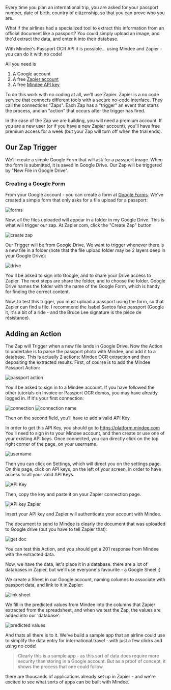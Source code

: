 Every time you plan an international trip, you are asked for  your passport number, date of birth, country of citizenship, so that you can prove who you are.

What if the airlines had a specialized tool to extract this information from an official document like a passport?  You could simply upload an image, and the'd extract the data, and enter it into their database.

With Mindee's Passport OCR API it is possible... using Mindee and Zapier - you can do it with no code!

All you need is 

1. A Google account 
2. A free [Zapier account](https://zapier.com)
3. A free [Mindee API key](https://platform.mindee.com/apishub/products/mindee/passport?setup=default#tokens)

To do this work with no coding at all, we'll use Zapier.
Zapier is a no code service that connects different tools with a secure no-code interface.
They call the connections "Zaps".
Each Zap has a "trigger" an event that starts the process, and an "action" that occurs after the trigger has fired.

In the case of the Zap we are building, you will need a premium account.
If you are a new user (or if you have a new Zapier account), you'll have free premium access for a week (but your Zap will turn off when the trial ends).

## Our Zap Trigger

We'll create a simple Google Form that will ask for a passport image.
When the form is submitted, it is saved in Google Drive.  Our Zap will be triggered by "New File in Google Drive".

### Creating a Google Form

From your Google account - you can create a form at [Google Forms](https://docs.google.com/forms).
We've created a simple form that only asks for a file upload for a passport:

![forms](https://raw.githubusercontent.com/mindee/integration-zapier/main/docs/img/a7d6fda-Screenshot_2021-10-13_at_17.48.55.png) 

Now, all the files uploaded will appear in a folder in my Google Drive.
This is what will trigger our zap. At Zapier.com, click the "Create Zap" button

![create zap](https://raw.githubusercontent.com/mindee/integration-zapier/main/docs/img/3ddc05d-Screenshot_2021-10-13_at_17.54.04.png) 

Our Trigger will be from Google Drive.
We want to trigger whenever there is a new file in a folder (note that the file upload folder may be 2 layers deep in your Google Drive):

![drive](https://raw.githubusercontent.com/mindee/integration-zapier/main/docs/img/50454d9-Screenshot_2021-10-13_at_21.26.06.png) 

You'll be asked to sign into Google, and to share your Drive access to Zapier.
The next steps are share the folder, and to choose the folder.
Google Drive names the folder with the name of the Google Form, which is handy for finding the correct content.

Now, to test this trigger, you must upload a passport using the form, so that Zapier can find a file.
I recommend the Isabel Santos fake passport (Google it, it's a bit of a ride - and the Bruce Lee signature is the pièce de résistance).

## Adding an Action

The Zap will Trigger when a new file lands in Google Drive.
Now the Action to undertake is to parse the passport photo with Mindee, and add it to a database.
This is actually 2 actions: Mindee OCR extraction and then depositing the extracted results.
First, of course is to add the Mindee Passport Action:

![passport action](https://raw.githubusercontent.com/mindee/integration-zapier/main/docs/img/9a07584-Screenshot_2021-10-13_at_21.28.22.png) 

You'll be asked to sign in to a Mindee account.
If you have followed the other tutorials on Invoice or Passport OCR demos, you may have already logged in.
If it's your first connection: 

![connection](https://raw.githubusercontent.com/mindee/integration-zapier/main/docs/img/7a8650d-Screenshot_2021-10-12_at_20.23.26.png)
![connection name](https://raw.githubusercontent.com/mindee/integration-zapier/main/docs/img/zapier-connection.png)

Then on the second field, you'll have to add a valid API Key.

In order to get this API Key, you should go to https://platform.mindee.com
You’ll need to sign in to your Mindee account, and then create or use one of your existing API keys.
Once connected, you can directly click on the top right corner of the page, on your username. 

![username](https://raw.githubusercontent.com/mindee/integration-zapier/main/docs/img/username.png)

Then you can click on Settings, which will direct you on the settings page.
On this page, click on API keys, on the left of your screen, in order to have access to all your valid API Keys. 

![API Key](https://raw.githubusercontent.com/mindee/integration-zapier/main/docs/img/API-keys.png)

Then, copy the key and paste it on your Zapier connection page.

![API key Zapier](https://raw.githubusercontent.com/mindee/integration-zapier/main/docs/img/API-Key-Zapier.png)

Insert your API key and Zapier will authenticate your account with Mindee.

The document to send to Mindee is clearly the document that was uploaded to Google drive (but you have to tell Zapier that):

![get doc](https://raw.githubusercontent.com/mindee/integration-zapier/main/docs/img/a0832df-Screenshot_2021-10-13_at_21.35.23.png) 

You can test this Action, and you should get a 201 response from Mindee with the extracted data.

Now, we have the data, let's place it in a database.  there are a lot of databases in Zapier, but we'll use everyone's favourite - a Google Sheet :)

We create a Sheet in our Google account, naming columns to associate with passport data, and link to it in Zapier:

![link sheet](https://raw.githubusercontent.com/mindee/integration-zapier/main/docs/img/bb3b316-Screenshot_2021-10-13_at_21.41.42.png) 

We fill in the predicted values from Mindee into the columns that Zapier extracted from the spreadsheet, and when we test the Zap, the values are added into our 'database':

![predicted values](https://raw.githubusercontent.com/mindee/integration-zapier/main/docs/img/26b5585-Screenshot_2021-10-13_at_21.44.39.png) 

And thats all there is to it.  We've build a sample app that an airline could use to simplify the data entry for international travel - with just a few clicks and using no code!

> Clearly this is a sample app - as this sort of data does require more security than storing in a Google account.  But as a proof of concept, it shows the process that one could follow.  

there are thousands of applications already set up in Zapier - and we're excited to see what sorts of apps can be built with Mindee.
